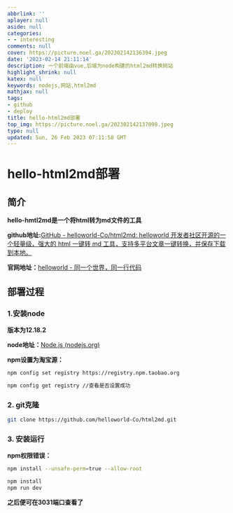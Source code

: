 ```yaml
---
abbrlink: ''
aplayer: null
aside: null
categories:
- - interesting
comments: null
cover: https://picture.noel.ga/202302142136394.jpeg
date: '2023-02-14 21:11:14'
description: 一个前端由vue,后端为node构建的html2md转换网站
highlight_shrink: null
katex: null
keywords: nodejs,网站,html2md
mathjax: null
tags:
- github
- deploy
title: hello-html2md部署
top_img: https://picture.noel.ga/202302142137098.jpeg
type: null
updated: Sun, 26 Feb 2023 07:11:58 GMT
---
```

# hello-html2md部署

## 简介

**hello-hmtl2md是一个将html转为md文件的工具**

**github地址:**[GitHub - helloworld-Co/html2md: helloworld 开发者社区开源的一个轻量级，强大的 html 一键转 md 工具，支持多平台文章一键转换，并保存下载到本地。](https://github.com/helloworld-Co/html2md)

**官网地址：**[helloworld - 同一个世界，同一行代码](https://www.helloworld.net/html2md)

## 部署过程

### 1.安装node

**版本为12.18.2**

**node地址：**[Node.js (nodejs.org)](https://nodejs.org/zh-cn/)

**npm设置为淘宝源：**

```bash
npm config set registry https://registry.npm.taobao.org

npm config get registry //查看是否设置成功
```

### 2. git克隆

```bash
git clone https://github.com/helloworld-Co/html2md.git
```

### 3. 安装运行

**npm权限错误：**

```bash
npm install --unsafe-perm=true --allow-root
```

```bash
npm install
npm run dev
```

**之后便可在3031端口查看了**
